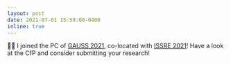 ```yaml
---
layout: post
date: 2021-07-01 15:59:00-0400
inline: true
---
```


:man_technologist: I joined the PC of [GAUSS 2021](http://gauss2021.iasi.cnr.it/), co-located with [ISSRE 2021](http://2021.issre.net/)! Have a look at the CfP and consider submitting your research!